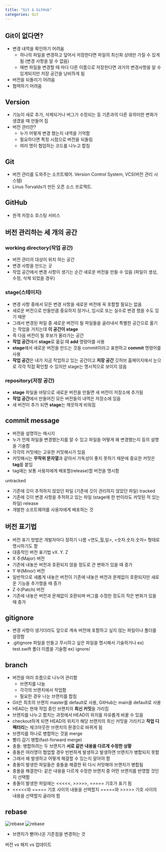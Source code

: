 ```yaml
---
title: "Git & GitHub"
categories: Git
---
```

## Git이 없다면?
- 변경 내역을 확인하기 어려움
    - 하나의 파일을 변경하고 덮어서 저장한다면 파일의 최신화 상태만 가질 수 있게 됨 (변경 사항을 알 수 없음)
    - 매번 파일을 변경할 때 마다 다른 이름으로 저장한다면 과거의 변경사항을 알 수 있게되지만 저장 공간을 낭비하게 됨
- 버전을 되돌리기 어려움
- 협력하기 어려움

## Version
- 기능이 새로 추가, 삭제되거나 버그가 수정되는 등 기존과의 다른 유의미한 변화가 생겼을 때 만들어 짐
- 버전 관리란?
    - 누가 어떻게 변경 했는지 내역을 기억함
    - 필요하다면 특정 시점으로 버전을 되돌림
    - 여러 명이 협업하는 코드를 나누고 합침

## Git
- 버전 관리를 도와주는 소프트웨어. Version Control System, VCS(버전 관리 시스템)
- Linus Torvalds가 만든 오픈 소스 프로젝트.

## GitHub
- 원격 저장소 호스팅 서비스

## 버전 관리하는 세 개의 공간

### working directory(작업 공간)
- 버전 관리의 대상이 위치 하는 공간
- 변경 사항을 만드는 곳
- 작업 공간에서 변경 사항이 생기는 순간 새로운 버전을 만들 수 있음 (파일이 생성, 수정, 삭제 되었을 경우)

### stage(스테이지)
- 변경 사항 중에서 모든 변경 사항을 새로운 버전에 꼭 포함할 필요는 없음
- 새로운 버전으로 만들만큼 중요하지 않거나, 임시로 또는 실수로 변경 했을 수도 있기 때문
- 그래서 변경된 파일 중 새로운 버전이 될 파일들을 골라내서 특별한 공간으로 옮기는 작업을 거치는데 **이 공간이 stage**
- 즉 다음 버전이 될 후보가 올라가는 공간
- **작업 공간**에서 **stage**로 옮길 때 **add** 명령어를 사용
- **stage**에서 새로운 버전을 만드는 것을 commit이라고 표현하고 **commit** 명령어를 사용
- **작업 공간**은 내가 지금 작업하고 있는 공간이고 **저장 공간** 깃허브 홈페이지에서 눈으로 각각 직접 확인할 수 있지만 stage는 명시적으로 보이지 않음 

### repository(저장 공간)
- **stage** 파일을 바탕으로 새로운 버전을 만들면 새 버전이 저장소에 추가됨
- **작업 공간**에서 만들어진 모든 버전들의 내역은 저장소에 있음
- 새 버전이 추가 되면 **stage**는 깨끗하게 비워짐

## commit message
- 버전을 설명하는 메시지
- 누가 언제 파일을 변경했는지를 알 수 있고 파일을 어떻게 왜 변경했는지 등의 설명을 기술함
- 각각의 커밋에는 고유한 커밋해시가 있음
- 커밋해시는 **무작위 문자열**과 같아서 가독성이 좋지 못하기 때문에 중요한 커밋은 **tag**를 붙임
- tag에는 보통 사용자에게 배포할(release)할 버전을 명시함 

untracked
- 기존에 깃이 추적하지 않았던 파일 (기존에 깃이 관리하지 않았던 파일)
tracked
- 기존에 깃이 변경 사항을 추적하고 있는 파일 (stage에 한 번이라도 커밋된 적 있는 파일)
release
- 개발한 소프트웨어를 사용자에게 배포하는 것

## 버전 표기법
- 버전 표기 방법은 개발자마다 정하기 나름 <연도,월,일>, <숫자.숫자.숫자> 형태로 명시하기도 함
- 대중적인 버전 표기법 vX. Y. Z
- X 주(Major) 버전
- 기존에 내놓은 버전과 호환되지 않을 정도로 큰 변화가 있을 때 증가
- Y 부(Minor) 버전
- 일반적으로 새롭게 내놓은 버전이 기존에 내놓은 버전과 문제없이 호환되지만 새로운 기능을 추가했을 때 증가
- Z 수(Patch) 버전
- 기존에 내놓은 버전과 문제없이 호환되며 버그를 수정한 정도의 작은 변화가 있을 때 증가

## gitignore
- 변경 사항이 생기더라도 앞으로 계속 버전에 포함하고 싶지 않는 파일이나 폴더를 설정함
- .gitignore 파일을 만들고 무시하고 싶은 파일을 명시해서 기술하거나 ex) test.swift 폴더 이름을 기술함 ex) ignore/

## branch
- 버전을 여러 흐름으로 나누어 관리함
    - 브랜치를 나눔
    - 각각의 브랜치에서 작업함
    - 필요한 경우 나눈 브랜치를 합침
- Git은 최초의 브랜치 master를 default로 사용, GitHub는 main을 default로 사용
- HEAD는 현재 작업 중인 브랜치의 **최신 커밋**을 가리킴
- 브랜치를 나누고 합치는 과정에서 HEAD의 위치를 자유롭게 바꿀 수 있음
- checkout하게 되면 HEAD의 위치가 해당 브랜치의 최신 커밋을 가리키고 **작업 디렉터리**는 체크아웃한 브랜치의 환경으로 바뀌게 됨
- 브랜치를 하나로 병합하는 것을 merge
- 빨리 감기 병합(fast-forward merge)
- 충돌: 병합하려는 두 브랜치가 **서로 같은 내용을 다르게 수정한 상황**
- 충돌은 여러명이 협업할 경우 빈번하게 발생하고 발생하면 브랜치가 병합되지 못함
- 그래서 왜 발생하고 어떻게 해결할 수 있는지 알아야 함
- 충돌이 발생한 파일들은 충돌을 해결한 뒤 다시 커밋해야 브랜치가 병합됨
- 충돌을 해결한다: 같은 내용을 다르게 수정한 브랜치 중 어떤 브랜치를 반영할 것인지 선택함
- 충돌이 발생한 파일에는 <<<<<, >>>>>, ===== 기호가 표기 됨
- <<<<<와 ===== 기호 사이의 내용을 선택할지 =====와 >>>>> 기호 사이의 내용을 선택할지 골라야 함

## rebase
![rebase]({{site.url}}/images/rebase_before.png)
![rebase]({{site.url}}/images/rebase_after.png)

- 브랜치가 뻗어나온 기준점을 변경하는 것

버전 vs 패치 vs 업데이트
